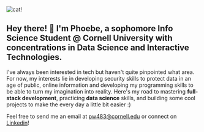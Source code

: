 <!--![](https://i.pinimg.com/originals/20/98/22/20982203dc928f8fad300cdeeb4d20b1.gif)-->

![cat!](https://i.pinimg.com/originals/ac/66/43/ac6643e48c03be38c756ddb2baa0f4eb.gif)
## Hey there! 👋 I'm Phoebe, a sophomore Info Science Student @ Cornell University with concentrations in Data Science and Interactive Technologies.

I've always been interested in tech but haven't quite pinpointed what area. For now, my interests lie in developing security skills to protect data in an age of public, online information and developing my programming skills to be able to turn my imagination into reality. Here's my road to mastering **full-stack development**, practicing **data science** skills, and building some cool projects to make the every day a little bit easier :)

Feel free to send me an email at pw483@cornell.edu or connect on [Linkedin](http://linkedin.com/in/phoebe-wang28/)!

<!--
**phoebewang28/phoebewang28** is a ✨ _special_ ✨ repository because its `README.md` (this file) appears on your GitHub profile.

Here are some ideas to get you started:

- 🔭 I’m currently working on ...
- 🌱 I’m currently learning ...
- 👯 I’m looking to collaborate on ...
- 🤔 I’m looking for help with ...
- 💬 Ask me about ...
- 📫 How to reach me: ...
- 😄 Pronouns: ...
- ⚡ Fun fact: ...
-->
